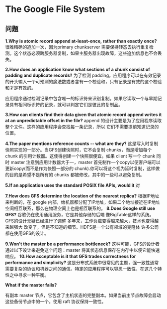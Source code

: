 # The Google File System

## 问题

**1.Why is atomic record append at-least-once, rather than exactly once?**
很难精确的追加一次，因为primary chunkserver 需要保持转态去执行重复检测。这个状态必须跨服务器复制，如果主服务器出现故障，这些追加信息也不会丢失。

**2.How does an application know what sections of a chunk consist of padding and duplicate records?**
为了检测 padding，应用程序可以在有效记录的开头输入一个可预测的魔法数或者含有一个校验和，只有记录是有效的这个校验和才是有效的。

应用程序通过检测记录中包含唯一的标识符来识别复制。如果它读取一个与早期记录具有相同标识符的记录，就可以判定它们是彼此的复制品。

**3.How can clients find their data given that atomic record append writes it at an unpredictable offset in the file?**
append 的设计主要是为了应用程序读取整个文件。这样的应用程序会查找每一条记录，所以 它们不需要提前知道记录的位置。

**4.The paper mentions reference counts -- what are they?**
这是写入时复制快照实现的一部分。当GFS创建快照时，它不会复制 chunks，而是增加每个 chunk 的引用计数器。这使得创建一个快照很便宜。如果 client 写一个 chunk 同时 master 注意到应用计数器大于一，master 首先制作一个copy以便客户端可以更新copy(而不是作为快照一部分的 chunk).你可以将这个视为延时复制，这样做的目的是希望不是所有的 chunks 都被修改，其中的一些可以避免复制。

**5.If an application uses the standard POSIX file APIs, would it** 
对


**7.How does GFS determine the location of the nearest replica?**
根据IP地址来判断的，在 google 内部，给机器都分配了IP地址，如果二个地址接近在IP地址空间相互联系，那么在物理空间上也是相互联系的。
**8.Does Google still use GFS?**
谷歌仍在使用通用服务，它是其他存储的后端 像BigTable这样的系统。GFS的设计无疑已经进行了调整 多年来，工作负载变得越来越大，技术也变得越来越强大 改变了，但是不知道的细节。HDFS是一个公有领域的克隆体 许多公司都在使用GFS的设计。

**9.Won't the master be a performance bottleneck?**
这种可能，GFS的设计者通过以下设计来避免这个问题：master 将其状态信息保存在内存中以便它能快速响应。
**10.How acceptable is it that GFS trades correctness for performance and simplicity?**
这是分布式系统中很常见的主题，强一致性通常需要复杂的协议和机器之间的通信。特定的应用程序可以容忍一致性，在这几个特性之中寻求一种平衡。

**What if the master fails?**

有副本 master 节点，它包含了主机状态的完整副本。如果当前主节点故障会启动这些备份节点中的一个。使用 raft 协议保持一致性。